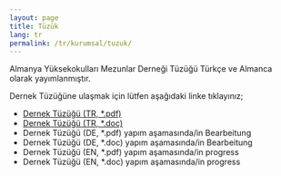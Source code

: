 ```yaml
---
layout: page
title: Tüzük
lang: tr
permalink: /tr/kurumsal/tuzuk/
---
```


<p>
Almanya Yüksekokulları Mezunlar Derneği Tüzüğü Türkçe ve Almanca olarak yayımlanmıştır.
</p>
<p>
    Dernek Tüzüğüne ulaşmak için lütfen aşağıdaki linke tıklayınız;
    <ul>
        <li><i class="bx bx-chevron-right chevron-large"></i><a href="/assets/files/AYMED_Tuzuk-tr.pdf">Dernek Tüzüğü (TR, *.pdf)</a></li>
        <li><i class="bx bx-chevron-right chevron-large"></i><a href="/assets/files/AYMED_Tuzuk-tr.pdf">Dernek Tüzüğü (TR, *.doc)</a></li>
        <li><i class="bx bx-chevron-right chevron-large"></i>Dernek Tüzüğü (DE, *.pdf) yapım aşamasında/in Bearbeitung</li>
        <li><i class="bx bx-chevron-right chevron-large"></i>Dernek Tüzüğü (DE, *.doc) yapım aşamasında/in Bearbeitung</li>
        <li><i class="bx bx-chevron-right chevron-large"></i>Dernek Tüzüğü (EN, *.pdf) yapım aşamasında/in progress</li>
        <li><i class="bx bx-chevron-right chevron-large"></i>Dernek Tüzüğü (EN, *.doc) yapım aşamasında/in progress</li>
    </ul>
</p>
